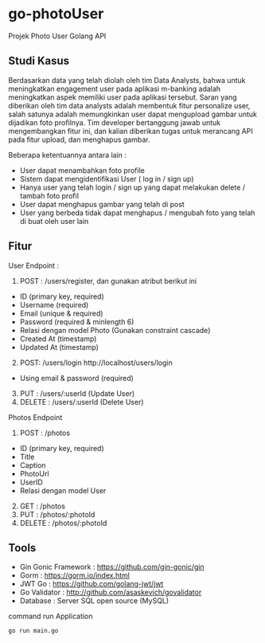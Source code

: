 # go-photoUser

Projek Photo User Golang API

## Studi Kasus

Berdasarkan data yang telah diolah oleh tim Data Analysts, bahwa untuk meningkatkan engagement user pada aplikasi m-banking adalah meningkatkan aspek memiliki user pada aplikasi tersebut. Saran yang diberikan oleh tim data analysts adalah membentuk fitur personalize user, salah satunya adalah memungkinkan user dapat mengupload gambar untuk dijadikan foto profilnya. Tim developer bertanggung jawab untuk mengembangkan fitur ini, dan kalian diberikan tugas untuk merancang API pada fitur upload, dan menghapus gambar. 

Beberapa ketentuannya antara lain :
- User dapat menambahkan foto profile
- Sistem dapat mengidentifikasi User ( log in / sign up)
- Hanya user yang telah login / sign up yang dapat melakukan delete / tambah foto profil
- User dapat menghapus gambar yang telah di post
- User yang berbeda tidak dapat menghapus / mengubah foto yang telah di buat oleh user lain

## Fitur
User Endpoint :
1. POST : /users/register, dan gunakan atribut berikut ini
- ID (primary key, required)
- Username (required)
- Email (unique & required)
- Password (required & minlength 6)
- Relasi dengan model Photo (Gunakan constraint cascade)
- Created At (timestamp)
- Updated At (timestamp)
2. POST: /users/login http://localhost/users/login
- Using email & password (required)
3. PUT : /users/:userId (Update User)
4. DELETE : /users/:userId (Delete User)

Photos Endpoint
1. POST : /photos
- ID (primary key, required)
- Title
- Caption
- PhotoUrl
- UserID
- Relasi dengan model User
2. GET : /photos
3. PUT : /photos/:photoId
4. DELETE : /photos/:photoId

## Tools 
- Gin Gonic Framework : https://github.com/gin-gonic/gin
- Gorm : https://gorm.io/index.html
- JWT Go : https://github.com/golang-jwt/jwt
- Go Validator : http://github.com/asaskevich/govalidator
- Database :  Server SQL open source (MySQL)

command run Application 
```bash
go run main.go
```